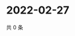 # 2022-02-27

共 0 条

<!-- BEGIN WEIBO -->
<!-- 最后更新时间 Sun Feb 27 2022 17:11:35 GMT+0800 (China Standard Time) -->

<!-- END WEIBO -->

